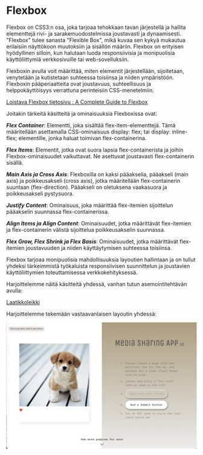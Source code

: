 # Flexbox

Flexbox on CSS3:n osa, joka tarjoaa tehokkaan tavan järjestellä ja hallita elementtejä rivi- ja sarakemuodostelmissa joustavasti ja dynaamisesti. "Flexbox" tulee sanasta "Flexible Box", mikä kuvaa sen kykyä mukautua erilaisiin näyttökoon muutoksiin ja sisällön määriin. Flexbox on erityisen hyödyllinen silloin, kun halutaan luoda responsiivisia ja monipuolisia käyttöliittymiä verkkosivuille tai web-sovelluksiin.

Flexboxin avulla voit määrittää, miten elementit järjestellään, sijoitetaan, venytetään ja kutistetaan suhteessa toisiinsa ja niiden ympäristöön. Flexboxin pääperiaatteita ovat joustavuus, suhteellisuus ja helppokäyttöisyys verrattuna perinteisiin CSS-menetelmiin.

[Loistava Flexbox tietosivu : A Complete Guide to Flexbox](https://css-tricks.com/snippets/css/a-guide-to-flexbox/)

Joitakin tärkeitä käsitteitä ja ominaisuuksia Flexboxissa ovat:

**_Flex Container_**: Elementti, joka sisältää flex-item-elementtejä. Tämä määritellään asettamalla CSS-ominaisuus display: flex; tai display: inline-flex; elementille, jonka haluat toimivan flex-containerina.

**_Flex Items_**: Elementit, jotka ovat suora lapsia flex-containerista ja joihin Flexbox-ominaisuudet vaikuttavat. Ne asettuvat joustavasti flex-containerin sisällä.

**_Main Axis ja Cross Axis_**: Flexboxilla on kaksi pääakselia, pääakseli (main axis) ja poikkeusakseli (cross axis), jotka määritellään flex-containerin suuntaan (flex-direction). Pääakseli on oletuksena vaakasuora ja poikkeusakseli pystysuora.

**_Justify Content_**: Ominaisuus, joka määrittää flex-itemien sijoittelun pääakselin suunnassa flex-containerissa.

**_Align Items ja Align Content_**: Ominaisuudet, jotka määrittävät flex-itemien ja flex-containerin välistä sijoittelua poikkeusakselin suunnassa.

**_Flex Grow, Flex Shrink ja Flex Basis_**: Ominaisuudet, jotka määrittävät flex-itemien joustavuuden ja niiden käyttäytymisen suhteessa toisiinsa.

Flexbox tarjoaa monipuolisia mahdollisuuksia layoutien hallintaan ja on tullut yhdeksi tärkeimmistä työkaluista responsiivisen suunnittelun ja joustavien käyttöliittymien toteuttamisessa verkkokehityksessä.

Harjoittelemme näitä käsitteitä yhdessä, vanhan tutun asemointitehtävän avulla:

[Laatikkoleikki](tuntiesimerkit-pohjat/vk1-asemointi-pohja/asemointi.html)

Harjoittelemme tekemään vastaavanlaisen layoutin yhdessä:

![image](images/fb-harjoitus.png)
